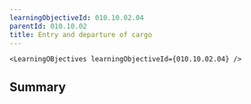 ```yaml
---
learningObjectiveId: 010.10.02.04
parentId: 010.10.02
title: Entry and departure of cargo
---
```


```tsx eval
<LearningOBjectives learningObjectiveId={010.10.02.04} />
```

## Summary
